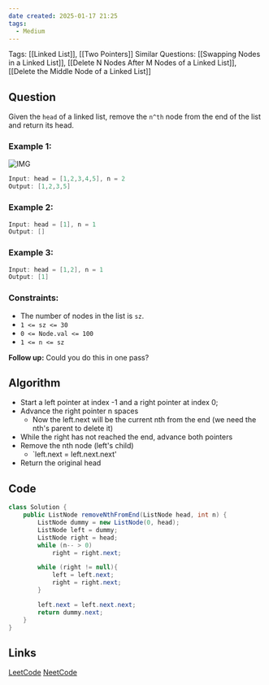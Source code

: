 ```yaml
---
date created: 2025-01-17 21:25
tags:
  - Medium
---
```


Tags: [[Linked List]], [[Two Pointers]]
Similar Questions: [[Swapping Nodes in a Linked List]], [[Delete N Nodes After M Nodes of a Linked List]], [[Delete the Middle Node of a Linked List]]

## Question

Given the `head` of a linked list, remove the `n^th` node from the end of the list and return its head.

### Example 1:

![IMG](https://assets.leetcode.com/uploads/2020/10/03/remove_ex1.jpg)

```java
Input: head = [1,2,3,4,5], n = 2
Output: [1,2,3,5]
```

### Example 2:

```java
Input: head = [1], n = 1
Output: []
```

### Example 3:

```java
Input: head = [1,2], n = 1
Output: [1]
```

### Constraints:

- The number of nodes in the list is `sz`.
- `1 <= sz <= 30`
- `0 <= Node.val <= 100`
- `1 <= n <= sz`

**Follow up:** Could you do this in one pass?

## Algorithm
- Start a left pointer at index -1 and a right pointer at index 0;
- Advance the right pointer n spaces
	- Now the left.next will be the current nth from the end (we need the nth's parent to delete it)
- While the right has not reached the end, advance both pointers 
- Remove the nth node (left's child)
	- `left.next = left.next.next'
- Return the original head



## Code

```Java
class Solution {
    public ListNode removeNthFromEnd(ListNode head, int n) {
        ListNode dummy = new ListNode(0, head);
        ListNode left = dummy;
        ListNode right = head;
        while (n-- > 0)
            right = right.next;

        while (right != null){
            left = left.next;
            right = right.next;
        }

        left.next = left.next.next;
        return dummy.next;
    }
}

```

## Links

[LeetCode](https://leetcode.com/problems/remove-nth-node-from-end-of-list/description/)
[NeetCode](https://neetcode.io/problems/remove-node-from-end-of-linked-list)